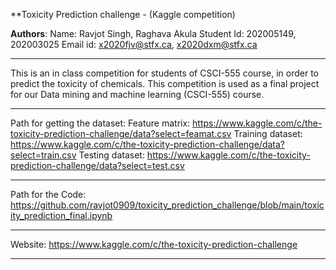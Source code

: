**Toxicity Prediction challenge - (Kaggle competition)
 
**Authors**:
	Name: Ravjot Singh, Raghava Akula 
	Student Id: 202005149, 202003025
	Email id: x2020fjv@stfx.ca, x2020dxm@stfx.ca 
***********************************************************************************************************************************

This is an in class competition for students of CSCI-555 course, in order to predict the toxicity of chemicals.
This competition is used as a final project for our Data mining and machine learning (CSCI-555) course.

************************************************************************************************************************************
Path for getting the dataset:
Feature matrix:     https://www.kaggle.com/c/the-toxicity-prediction-challenge/data?select=feamat.csv 
Training dataset:   https://www.kaggle.com/c/the-toxicity-prediction-challenge/data?select=train.csv 
Testing dataset:    https://www.kaggle.com/c/the-toxicity-prediction-challenge/data?select=test.csv 

*************************************************************************************************************************************

Path for the Code: https://github.com/ravjot0909/toxicity_prediction_challenge/blob/main/toxicity_prediction_final.ipynb

*************************************************************************************************************************************

Website: https://www.kaggle.com/c/the-toxicity-prediction-challenge 

*************************************************************************************************************************************
